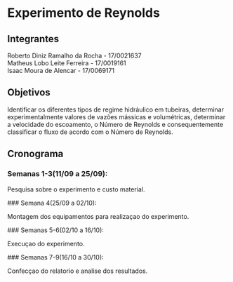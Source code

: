 # Experimento de Reynolds
## Integrantes
Roberto Diniz Ramalho da Rocha - 17/0021637  
Matheus Lobo Leite Ferreira - 17/0019161   
Isaac Moura de Alencar - 17/0069171

## Objetivos
<p>Identificar os diferentes tipos de regime hidráulico em tubeiras, determinar experimentalmente valores de vazões mássicas e volumétricas, determinar a velocidade do escoamento, o Número de Reynolds e consequentemente classificar o fluxo de acordo com o Número de Reynolds.<p>

## Cronograma
### Semanas 1-3(11/09 a 25/09):
<p>Pesquisa sobre o experimento e custo material.<p> 
### Semana 4(25/09 a 02/10):
<p> Montagem dos equipamentos para realizaçao do experimento.<p>
### Semanas 5-6(02/10 a 16/10):
<p> Execuçao do experimento.<p>
### Semanas 7-9(16/10 a 30/10):
<p> Confecçao do relatorio e analise dos resultados.<p>
